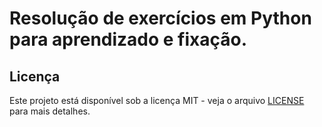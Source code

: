 # Resolução de exercícios em Python para aprendizado e fixação.

## Licença

Este projeto está disponível sob a licença MIT - veja o arquivo [LICENSE](LICENSE) para mais detalhes.
